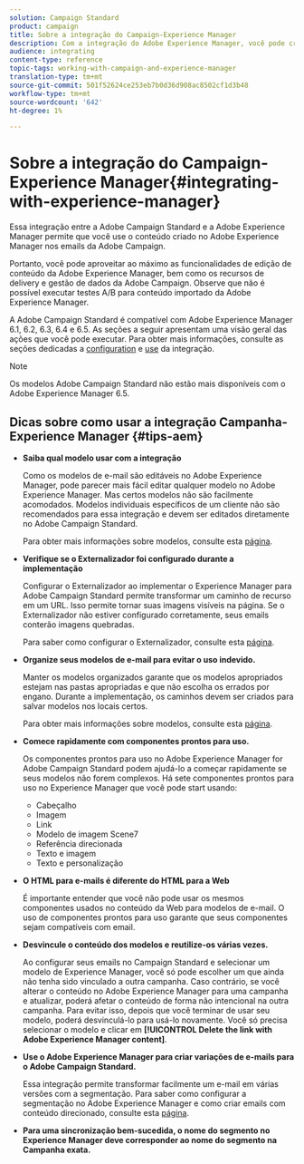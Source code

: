```yaml
---
solution: Campaign Standard
product: campaign
title: Sobre a integração do Campaign-Experience Manager
description: Com a integração do Adobe Experience Manager, você pode criar conteúdo diretamente no AEM e usá-lo posteriormente no Adobe Campaign.
audience: integrating
content-type: reference
topic-tags: working-with-campaign-and-experience-manager
translation-type: tm+mt
source-git-commit: 501f52624ce253eb7b0d36d908ac8502cf1d3b48
workflow-type: tm+mt
source-wordcount: '642'
ht-degree: 1%

---
```



# Sobre a integração do Campaign-Experience Manager{#integrating-with-experience-manager}

Essa integração entre a Adobe Campaign Standard e a Adobe Experience Manager permite que você use o conteúdo criado no Adobe Experience Manager nos emails da Adobe Campaign.

Portanto, você pode aproveitar ao máximo as funcionalidades de edição de conteúdo da Adobe Experience Manager, bem como os recursos de delivery e gestão de dados da Adobe Campaign. Observe que não é possível executar testes A/B para conteúdo importado da Adobe Experience Manager.

A Adobe Campaign Standard é compatível com Adobe Experience Manager 6.1, 6.2, 6.3, 6.4 e 6.5. As seções a seguir apresentam uma visão geral das ações que você pode executar. Para obter mais informações, consulte as seções dedicadas a [configuration](https://docs.adobe.com/content/help/en/experience-manager-65/administering/integration/campaignstandard.html) e [use](https://docs.adobe.com/content/help/en/experience-manager-65/authoring/aem-adobe-campaign/campaign.html) da integração.

>[!NOTE]
>
> Os modelos Adobe Campaign Standard não estão mais disponíveis com o Adobe Experience Manager 6.5.

## Dicas sobre como usar a integração Campanha-Experience Manager {#tips-aem}

* **Saiba qual modelo usar com a integração**

   Como os modelos de e-mail são editáveis no Adobe Experience Manager, pode parecer mais fácil editar qualquer modelo no Adobe Experience Manager. Mas certos modelos não são facilmente acomodados. Modelos individuais específicos de um cliente não são recomendados para essa integração e devem ser editados diretamente no Adobe Campaign Standard.

   Para obter mais informações sobre modelos, consulte esta [página](https://docs.adobe.com/content/help/en/experience-manager-65/developing/platform/templates/templates.html).

* **Verifique se o Externalizador foi configurado durante a implementação**

   Configurar o Externalizador ao implementar o Experience Manager para Adobe Campaign Standard permite transformar um caminho de recurso em um URL. Isso permite tornar suas imagens visíveis na página. Se o Externalizador não estiver configurado corretamente, seus emails conterão imagens quebradas.

   Para saber como configurar o Externalizador, consulte esta [página](https://docs.adobe.com/content/help/en/experience-manager-65/developing/platform/externalizer.html).

* **Organize seus modelos de e-mail para evitar o uso indevido.**

   Manter os modelos organizados garante que os modelos apropriados estejam nas pastas apropriadas e que não escolha os errados por engano. Durante a implementação, os caminhos devem ser criados para salvar modelos nos locais certos.

   Para obter mais informações sobre modelos, consulte esta [página](https://docs.adobe.com/content/help/en/experience-manager-65/developing/platform/templates/templates.html#template-availability).

* **Comece rapidamente com componentes prontos para uso.**

   Os componentes prontos para uso no Adobe Experience Manager for Adobe Campaign Standard podem ajudá-lo a começar rapidamente se seus modelos não forem complexos.
Há sete componentes prontos para uso no Experience Manager que você pode start usando:

   * Cabeçalho
   * Imagem
   * Link
   * Modelo de imagem Scene7
   * Referência direcionada
   * Texto e imagem
   * Texto e personalização

* **O HTML para e-mails é diferente do HTML para a Web**

   É importante entender que você não pode usar os mesmos componentes usados no conteúdo da Web para modelos de e-mail. O uso de componentes prontos para uso garante que seus componentes sejam compatíveis com email.

* **Desvincule o conteúdo dos modelos e reutilize-os várias vezes.**

   Ao configurar seus emails no Campaign Standard e selecionar um modelo de Experience Manager, você só pode escolher um que ainda não tenha sido vinculado a outra campanha. Caso contrário, se você alterar o conteúdo no Adobe Experience Manager para uma campanha e atualizar, poderá afetar o conteúdo de forma não intencional na outra campanha.
Para evitar isso, depois que você terminar de usar seu modelo, poderá desvinculá-lo para usá-lo novamente. Você só precisa selecionar o modelo e clicar em **[!UICONTROL Delete the link with Adobe Experience Manager content]**.

* **Use o Adobe Experience Manager para criar variações de e-mails para o Adobe Campaign Standard.**

   Essa integração permite transformar facilmente um e-mail em várias versões com a segmentação.
Para saber como configurar a segmentação no Adobe Experience Manager e como criar emails com conteúdo direcionado, consulte esta [página](https://docs.adobe.com/help/en/experience-manager-65/authoring/aem-adobe-campaign/target-adobe-campaign.html#setting-up-segmentation-in-aem).

* **Para uma sincronização bem-sucedida, o nome do segmento no Experience Manager deve corresponder ao nome do segmento na Campanha exata.**